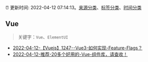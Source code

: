 :alarm_clock: 更新时间: 2022-04-12 07:14:13。[来源分类](../README.md)、[标签分类](../TAGS.md)、[时间分类](../TIMELINE.md)

## Vue


> 关键字：`Vue`、`ElementUI`



- [2022-04-12-【Vuejs】1247--Vue3-如何实现-Feature-Flags？](https://toutiao.io/k/9l99sb1) 
- [2022-04-12-推荐-20多个好用的-Vue-组件库，请查收！](https://toutiao.io/k/sskayyw) 